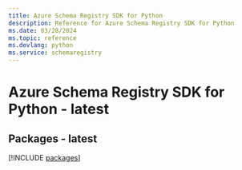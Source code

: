 ```yaml
---
title: Azure Schema Registry SDK for Python
description: Reference for Azure Schema Registry SDK for Python
ms.date: 03/28/2024
ms.topic: reference
ms.devlang: python
ms.service: schemaregistry
---
```

# Azure Schema Registry SDK for Python - latest
## Packages - latest
[!INCLUDE [packages](schema-registry-index.md)]